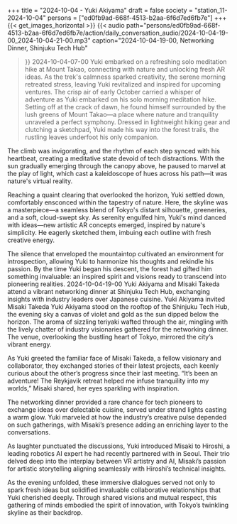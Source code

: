 +++
title = "2024-10-04 - Yuki Akiyama"
draft = false
society = "station_11-2024-10-04"
persons = ["ed0fb9ad-668f-4513-b2aa-6f6d7ed6fb7e"]
+++
{{< get_images_horizontal >}}
{{< audio
    path="persons/ed0fb9ad-668f-4513-b2aa-6f6d7ed6fb7e/action/daily_conversation_audio/2024-10-04-19-00_2024-10-04-21-00.mp3" 
    caption="2024-10-04-19-00, Networking Dinner, Shinjuku Tech Hub"
>}}
2024-10-04-07-00
Yuki embarked on a refreshing solo meditation hike at Mount Takao, connecting with nature and unlocking fresh AR ideas. As the trek's calmness sparked creativity, the serene morning retreated stress, leaving Yuki revitalized and inspired for upcoming ventures.
The crisp air of early October carried a whisper of adventure as Yuki embarked on his solo morning meditation hike. Setting off at the crack of dawn, he found himself surrounded by the lush greens of Mount Takao—a place where nature and tranquility unraveled a perfect symphony. Dressed in lightweight hiking gear and clutching a sketchpad, Yuki made his way into the forest trails, the rustling leaves underfoot his only companion.

The climb was invigorating, and the rhythm of each step synced with his heartbeat, creating a meditative state devoid of tech distractions. With the sun gradually emerging through the canopy above, he paused to marvel at the play of light, which cast a kaleidoscope of hues across his path—it was nature's virtual reality.

Reaching a quaint clearing that overlooked the horizon, Yuki settled down, comfortably ensconced within the tapestry of nature. Here, the skyline was a masterpiece—a seamless blend of Tokyo's distant silhouette, greeneries, and a soft, cloud-swept sky. As serenity engulfed him, Yuki's mind danced with ideas—new artistic AR concepts emerged, inspired by nature's simplicity. He eagerly sketched them, imbuing each outline with fresh creative energy.

The silence that enveloped the mountaintop cultivated an environment for introspection, allowing Yuki to harmonize his thoughts and rekindle his passion. By the time Yuki began his descent, the forest had gifted him something invaluable: an inspired spirit and visions ready to transcend into pioneering realities.
2024-10-04-19-00
Yuki Akiyama and Misaki Takeda attend a vibrant networking dinner at Shinjuku Tech Hub, exchanging insights with industry leaders over Japanese cuisine.
Yuki Akiyama invited Misaki Takeda
Yuki Akiyama stood on the rooftop of the Shinjuku Tech Hub, the evening sky a canvas of violet and gold as the sun dipped below the horizon. The aroma of sizzling teriyaki wafted through the air, mingling with the lively chatter of industry visionaries gathered for the networking dinner. The venue, overlooking the bustling heart of Tokyo, mirrored the city’s vibrant energy.

As Yuki greeted the familiar face of Misaki Takeda, a fellow visionary and collaborator, they exchanged stories of their latest projects, each keenly curious about the other’s progress since their last meeting. “It’s been an adventure! The Reykjavik retreat helped me infuse tranquility into my worlds,” Misaki shared, her eyes sparkling with inspiration.

The networking dinner provided a rare chance for tech pioneers to exchange ideas over delectable cuisine, served under strand lights casting a warm glow. Yuki marveled at how the industry’s creative pulse depended on such gatherings, with Misaki’s presence adding an enriching layer to the conversations.

As laughter punctuated the discussions, Yuki introduced Misaki to Hiroshi, a leading robotics AI expert he had recently partnered with in Seoul. Their trio delved deep into the interplay between VR artistry and AI, Misaki’s passion for artistic storytelling aligning seamlessly with Hiroshi’s technical insights.

As the evening unfolded, these immersive dialogues served not only to spark fresh ideas but solidified invaluable collaborative relationships that Yuki cherished deeply. Through shared visions and mutual respect, this gathering of minds embodied the spirit of innovation, with Tokyo’s twinkling skyline as their backdrop.
